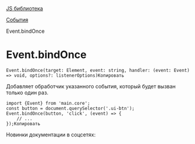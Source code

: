 [JS библиотека](/api_help/js_lib/index.php)

[События](/api_help/js_lib/events/index.php)

Event.bindOnce

Event.bindOnce
==============

```
Event.bindOnce(target: Element, event: string, handler: (event: Event) => void, options?: listenerOptions)Копировать
```

Добавляет обработчик указанного события, который будет вызван только один раз.

```
import {Event} from 'main.core';
const button = document.querySelector('.ui-btn');
Event.bindOnce(button, 'click', (event) => {
	// ...
});Копировать
```

Новинки документации в соцсетях: